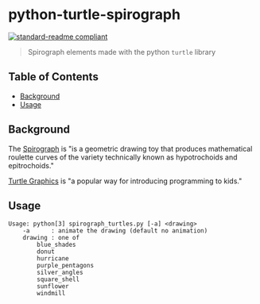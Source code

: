 # python-turtle-spirograph

[![standard-readme compliant](https://img.shields.io/badge/readme%20style-standard-brightgreen.svg)](https://github.com/RichardLitt/standard-readme "RichardLitt/standard-readme")

> Spirograph elements made with the python `turtle` library

## Table of Contents

- [Background](#background)
- [Usage](#usage)

## Background

The [Spirograph](https://en.wikipedia.org/wiki/Spirograph) is "is a geometric drawing toy that produces mathematical roulette curves of the variety technically known as hypotrochoids and epitrochoids."

[Turtle Graphics](https://docs.python.org/3.7/library/turtle.html) is "a popular way for introducing programming to kids."

## Usage
```
Usage: python[3] spirograph_turtles.py [-a] <drawing>
	-a      : animate the drawing (default no animation)
	drawing : one of
		blue_shades
		donut
		hurricane
		purple_pentagons
		silver_angles
		square_shell
		sunflower
		windmill
```
